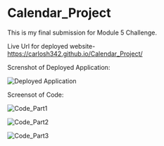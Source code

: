 # Calendar_Project
This is my final submission for Module 5 Challenge.


Live Url for deployed website-https://carlosh342.github.io/Calendar_Project/

Screnshot of Deployed Application: 

![Deployed Application](https://user-images.githubusercontent.com/113951708/199118204-edc2412a-22b8-459f-95ba-063df95cdd52.PNG)

Screensot of Code:

![Code_Part1](https://user-images.githubusercontent.com/113951708/199118371-2bd39d1f-79a2-4460-8646-e9376d36a149.PNG)

![Code_Part2](https://user-images.githubusercontent.com/113951708/199118380-08fcdac2-6bfc-40ae-9f6c-bbac64f5da4d.PNG)

![Code_Part3](https://user-images.githubusercontent.com/113951708/199118847-ffc29e93-cdff-405d-a15f-8c2f85ec39ea.PNG)

